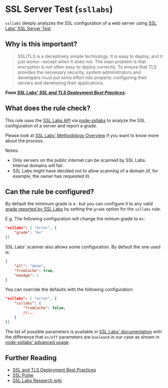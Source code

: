 # SSL Server Test (`ssllabs`)

`ssllabs` deeply analyzes the SSL configuration of a web server using
[SSL Labs' SSL Server Test](https://www.ssllabs.com/ssltest/index.html).

## Why is this important?

> SSL/TLS is a deceptively simple technology. It is easy to deploy,
and it just works--except when it does not. The main problem is that
encryption is not often easy to deploy correctly. To ensure that TLS
provides the necessary security, system administrators and developers
must put extra effort into properly configuring their servers and
developing their applications.

***From [SSL Labs' SSL and TLS Deployment Best Practices](https://github.com/ssllabs/research/wiki/SSL-and-TLS-Deployment-Best-Practices).***

## What does the rule check?

This rule uses the [SSL Labs API](https://www.ssllabs.com/projects/ssllabs-apis/)
via [node-ssllabs](https://github.com/keithws/node-ssllabs) to analyze
the SSL configuration of a server and report a grade.

Please look at [SSL Labs' Methodology
Overview](https://github.com/ssllabs/research/wiki/SSL-Server-Rating-Guide#methodology-overview)
if you want to know more about the process.

Notes:

* Only servers on the public internet can be scanned by SSL Labs.
  Internal domains will fail.
* SSL Labs might have decided not to allow scanning of a domain
  (if, for example, the owner has requested it).

## Can the rule be configured?

By default the minimum grade is `A-` but you can configure it to any
valid [grade reported by SSL Labs](https://github.com/ssllabs/research/wiki/SSL-Server-Rating-Guide)
by setting the `grade` option for the `ssllabs` rule.

E.g. The following configuration will change the minium grade to `A+`:

```json
"ssllabs": [ "error", {
    "grade": "A+"
}]
```

SSL Labs' scanner also allows some configuration. By default the one
used is:

```json
{
    "all": "done",
    "fromCache": true,
    "maxAge": 2
}
```

You can override the defaults with the following configuration:

```json
"ssllabs": [ "error", {
    "ssllabs": {
        "fromCache": false,
        //...
    }
}]
```

The list of possible parameters is available in [SSL Labs'
documentation](https://github.com/ssllabs/ssllabs-scan/blob/stable/ssllabs-api-docs.md#protocol-calls)
with the difference that `on/off` parameters are `boolean`s in our case
as shown in [node-ssllabs' advanced usage](https://github.com/keithws/node-ssllabs#advanced-usage).

## Further Reading

* [SSL and TLS Deployment Best Practices](https://github.com/ssllabs/research/wiki/SSL-and-TLS-Deployment-Best-Practices)
* [SSL Pulse](https://www.trustworthyinternet.org/ssl-pulse/)
* [SSL Labs Research wiki](https://github.com/ssllabs/research/wiki)
